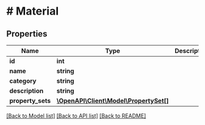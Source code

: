 # # Material

## Properties

Name | Type | Description | Notes
------------ | ------------- | ------------- | -------------
**id** | **int** |  | [readonly]
**name** | **string** |  | [readonly]
**category** | **string** |  | [readonly]
**description** | **string** |  | [readonly]
**property_sets** | [**\OpenAPI\Client\Model\PropertySet[]**](PropertySet.md) |  |

[[Back to Model list]](../../README.md#models) [[Back to API list]](../../README.md#endpoints) [[Back to README]](../../README.md)
